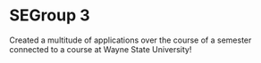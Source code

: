 # SEGroup 3
Created a multitude of applications over the course of a semester connected to a course at Wayne State University!
